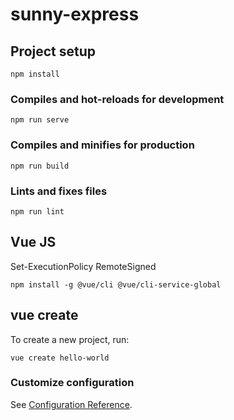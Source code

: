 # sunny-express

## Project setup
```
npm install
```

### Compiles and hot-reloads for development
```
npm run serve
```

### Compiles and minifies for production
```
npm run build
```

### Lints and fixes files
```
npm run lint
```

## Vue JS
Set-ExecutionPolicy RemoteSigned

``npm install -g @vue/cli @vue/cli-service-global``

##  vue create  
To create a new project, run:

``vue create hello-world``

### Customize configuration
See [Configuration Reference](https://cli.vuejs.org/config/).
